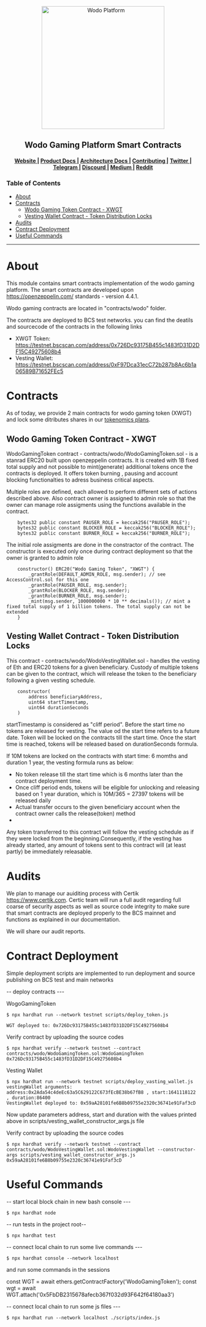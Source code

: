 <p align="center">
  <a href="https://wodo.io/" target="blank"><img src="https://github.com/wodo-platform/wg-web-ui/blob/master/app/img/_src/branding/logo_purple.png" width="320" alt="Wodo Platform" /></a>
</p>

<div align="center">
<h2> Wodo Gaming Platform Smart Contracts </h2>
</div>

<div align="center">
  <h4>
    <a href="https://wodo.io/">
      Website
    </a>
    <span> | </span>
    <a href="#">
      Product Docs
    </a>
    <span> | </span>
    <a href="#">
      Architecture Docs
    </a>
    <span> | </span>
    <!-- <a href="#"> -->
    <!--   CLI -->
    <!-- </a> -->
    <!-- <span> | </span> -->
    <a href="#/CONTRIBUTING.md">
      Contributing
    </a>
    <span> | </span>
    <a href="https://twitter.com/wodoio">
      Twitter
    </a>
    <span> | </span>
    <a href="https://t.me/wodoio">
      Telegram
    </a>
    <span> | </span>
    <a href="https://discord.gg/fbyns8Egpb">
      Discourd
    </a>
    <span> | </span>
    <a href="https://wodoio.medium.com/">
      Medium
    </a>
    <span> | </span>
    <a href="https://www.reddit.com/r/wodoio">
      Reddit
    </a>
  </h4>
</div>

<h3> Table of Contents </h3> 

- [About](#about)
- [Contracts](#contracts)
  - [Wodo Gaming Token Contract - XWGT](#wodo-gaming-token-contract---xwgt)
  - [Vesting Wallet Contract - Token Distribution Locks](#vesting-wallet-contract---token-distribution-locks)
- [Audits](#audits)
- [Contract Deployment](#contract-deployment)
- [Useful Commands](#useful-commands)
----


# About

This module contains smart contracts implementation of the wodo gaming platform. The smart contracts are developed upon https://openzeppelin.com/ standards - version 4.4.1.

Wodo gaming contracts are located in "contracts/wodo" folder.

The contracts are deployed to BCS test networks. you can find the deatils and sourcecode of the contracts in the following links

- XWGT Token:     https://testnet.bscscan.com/address/0x726Dc93175B455c1483fD31D2DF15C49275608b4
- Vesting Wallet: https://testnet.bscscan.com/address/0xF97Dca31ecC72b287b8Ac6b1a06589B71652FEc5

# Contracts

As of today, we provide 2 main contracts for wodo gaming token (XWGT) and lock some ditributes shares in our <a href="https://docs.wodo.io/wodo-gaming/tokenomics/wodo-gaming-token"> tokenomics plans</a>. 

## Wodo Gaming Token Contract - XWGT

WodoGamingToken contract - contracts/wodo/WodoGamingToken.sol - is a stanrad ERC20 built upon openzeppelin contracts. It is created with 1B fixed total supply and not possible to mint(generate) additional tokens once the contracts is deployed. It offers token burning , pausing and account blocking functionalties to adress business critical aspects. 

Multiple roles are defined, each allowed to perform different sets of actions described above. Also contract owner is assigned to admin role so that the owner can manage role assigments using the functions available in the contract.

```code
    bytes32 public constant PAUSER_ROLE = keccak256("PAUSER_ROLE");
    bytes32 public constant BLOCKER_ROLE = keccak256("BLOCKER_ROLE");
    bytes32 public constant BURNER_ROLE = keccak256("BURNER_ROLE");
```

The initial role assigments are done in the constractor of the contract. The constructor is executed only once during contract deployment so that the owner is granted to admin role

```code
    constructor() ERC20("Wodo Gaming Token", "XWGT") {
        _grantRole(DEFAULT_ADMIN_ROLE, msg.sender); // see AccessControl.sol for this one
        _grantRole(PAUSER_ROLE, msg.sender);
        _grantRole(BLOCKER_ROLE, msg.sender);
        _grantRole(BURNER_ROLE, msg.sender);
        _mint(msg.sender, 1000000000 * 10 ** decimals()); // mint a fixed total supply of 1 billion tokens. The total supply can not be extended
    }
```

## Vesting Wallet Contract - Token Distribution Locks

This contract - contracts/wodo/WodoVestingWallet.sol -  handles the vesting of Eth and ERC20 tokens for a given beneficiary. Custody of multiple tokens can be given to the contract, which will release the token to the beneficiary following a given vesting schedule.

```code
    constructor(
        address beneficiaryAddress,
        uint64 startTimestamp,
        uint64 durationSeconds
    )
```
startTimestamp is considered as "cliff period". Before the start time no tokens are released for vesting. The value od the start time refers to a future date. Token will be locked on the contracts till the start time. Once the start time is reached, tokens will be released based on durationSeconds formula.

If 10M tokens are locked on the contracts with start time: 6 momths and duration 1 year, the vesting formula runs as below:

- No token release till the start time which is 6 months later than the contract deployment time.
- Once cliff period ends, tokens will be eligible for unlocking and releasing based on 1 year duration, which is 10M/365 = 27397 tokens will be released daily
- Actual transfer occurs to the given beneficiary account when the contract owner calls the release(token) method
- 

Any token transferred to this contract will follow the vesting schedule as if they were locked from the beginning.Consequently, if the vesting has already started, any amount of tokens sent to this contract will (at least partly) be immediately releasable.

# Audits

We plan to manage our auiditing process with Certik https://www.certik.com. Certic team will run a full audit regarding full coarse of security aspects as well as source code integrity to make sure that smart contracts are deployed properly to the BCS mainnet and functions as explained in our documentation.

We will share our audit reports.


# Contract Deployment

Simple deployment scripts are implemented to run deployment and source publishing on BCS test and main networks

-- deploy contracts ---

WogoGamingToken

```shell
$ npx hardhat run --network testnet scripts/deploy_token.js

WGT deployed to: 0x726Dc93175B455c1483fD31D2DF15C49275608b4

```

Verify contract by uploading the source codes

```shell
$ npx hardhat verify --network testnet --contract contracts/wodo/WodoGamingToken.sol:WodoGamingToken 0x726Dc93175B455c1483fD31D2DF15C49275608b4
```

Vesting Wallet

```shell
$ npx hardhat run --network testnet scripts/deploy_vasting_wallet.js 
vestingWallet arguments: address:0x2Ada54c4deEc63a5C629122C673fEcBE38b67fB8 , start:1641118122 , duration:86400
VestingWallet deployed to: 0x59aA28101fe6B8b09755e2320c36741e91Faf3cD
```
Now update parameters address, start and duration with the values printed above in scripts/vesting_wallet_constructor_args.js file

Verify contract by uploading the source codes


```shell
$ npx hardhat verify --network testnet --contract contracts/wodo/WodoVestingWallet.sol:WodoVestingWallet --constructor-args scripts/vesting_wallet_constructor_args.js 0x59aA28101fe6B8b09755e2320c36741e91Faf3cD
```


# Useful Commands

-- start local block chain in new bash console ---

```shell
$ npx hardhat node 
```

-- run tests in the project root-- 

```shell
$ npx hardhat test 
```

-- connect local chain to run some live commands ---

```shell
$ npx hardhat console --network localhost
```
and run some commands in the sessions

const WGT = await ethers.getContractFactory('WodoGamingToken');
const wgt = await WGT.attach('0x5FbDB2315678afecb367f032d93F642f64180aa3')



-- connect local chain to run some js files ---

```shell
$ npx hardhat run --network localhost ./scripts/index.js
```
